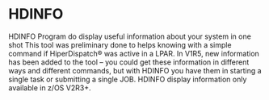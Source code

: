 # HDINFO
HDINFO Program do display useful information about your system in one shot
This tool was preliminary done to helps knowing with a simple command if HiperDispatch® was active in a LPAR.
In V1R5, new information has been added to the tool – you could get these information in different ways and different commands, but with HDINFO you have them in starting a single task or submitting a single JOB.
HDINFO display information only available in z/OS V2R3+.

